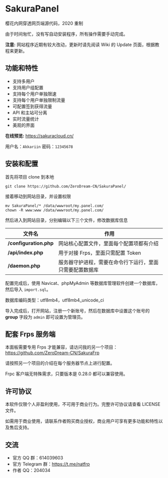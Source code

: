 # SakuraPanel
樱花内网穿透网页端源代码，2020 重制

由于时间匆忙，没有写自动安装程序，所有操作需要手动完成。

__注意:__ 网站程序近期有较大改动，更新时请先阅读 Wiki 的 Update 页面，根据教程来更新。

## 功能和特性
- 支持多用户
- 支持用户组配置
- 支持每个用户单独限速
- 支持每个用户单独限制流量
- 可配置签到获得流量
- API 和主站可分离
- 实时流量统计
- 美观的界面

__在线预览:__ https://sakuracloud.cn/

用户名：`Akkariin` 密码：`12345678`

## 安装和配置
首先将项目 clone 到本地
```
git clone https://github.com/ZeroDream-CN/SakuraPanel/
```
接着移动到网站目录，并设置权限
```
mv SakuraPanel/* /data/wwwroot/my.panel.com/
chown -R www:www /data/wwwroot/my.panel.com/
```
然后进入到网站目录，分别编辑以下三个文件，修改数据库信息

| 文件名 | 作用 |
| ------ | ------ |
| __/configuration.php__ | 网站核心配置文件，里面每个配置项都有介绍 |
| __/api/index.php__ | 用于对接 Frps，里面只需配置 Token |
| __/daemon.php__ | 服务器守护进程，需要在命令行下运行，里面只需要配置数据库 |

配置完成后，使用 Navicat、phpMyAdmin 等数据库管理软件创建一个数据库，然后导入 `import.sql`。

数据库编码类型：utf8mb4，utf8mb4_unicode_ci

导入完成后，打开网站，注册一个新账号，然后在数据库中设置这个账号的 __group__ 字段为 `admin` 即可设置为管理员。

## 配套 Frps 服务端
本面板需要专用 Frps 才能兼容，请访问我的另一个项目：https://github.com/ZeroDream-CN/SakuraFrp

请按照另一个项目的介绍在每个服务器节点上进行配置。

Frpc 客户端无特殊需求，只要版本是 0.28.0 都可以兼容使用。

## 许可协议
本软件仅限个人非盈利使用，不可用于商业行为。完整许可协议请查看 LICENSE 文件。

如需用于商业使用，请联系作者购买商业授权，商业用户可享有更多功能和特性以及售后支持。

## 交流

- 官方 QQ 群：614039603
- 官方 Telegram 群：https://t.me/natfrp
- 作者 QQ：204034
